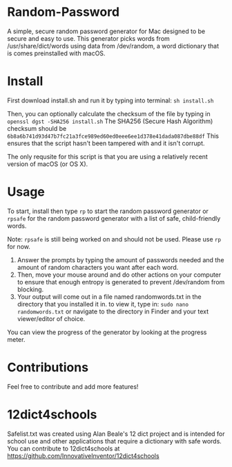 # Random-Password
A simple, secure random password generator for Mac designed to be secure and easy to use. This generator picks words from /usr/share/dict/words using data from /dev/random, a word dictionary that is comes preinstalled with macOS.

# Install
First download install.sh and run it by typing into terminal: 
`sh install.sh`

Then, you can optionally calculate the checksum of the file by typing in
`openssl dgst -SHA256 install.sh`
The SHA256 (Secure Hash Algorithm) checksum should be `6b8a6b741d93d47b7fc21a3fce989ed60ed0eee6ee1d378e41dada087dbe88df`
This ensures that the script hasn't been tampered with and it isn't corrupt. 

The only requsite for this script is that you are using a relatively recent version of macOS (or OS X).

# Usage

To start, install then type `rp` to start the random password generator or `rpsafe` for the random password generator with a list of safe, child-friendly words.

Note: `rpsafe` is still being worked on and should not be used. Please use `rp` for now.

1. Answer the prompts by typing the amount of passwords needed and the amount of random characters you want after each word. 
2. Then, move your mouse around and do other actions on your computer to ensure that enough entropy is generated to prevent /dev/random from blocking. 
3. Your output will come out in a file named randomwords.txt in the directory that you installed it in. to view it, type in:
`sudo nano randomwords.txt`
or navigate to the directory in Finder and your text viewer/editor of choice.

You can view the progress of the generator by looking at the progress meter.

# Contributions
Feel free to contribute and add more features!

# 12dict4schools
Safelist.txt was created using Alan Beale's 12 dict project and is intended for school use and other applications that require a dictionary with safe words. You can contribute to 12dict4schools at https://github.com/InnovativeInventor/12dict4schools
